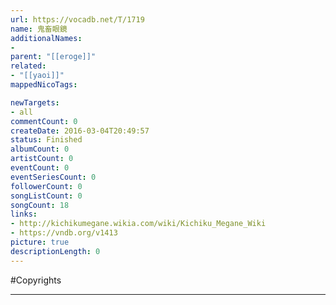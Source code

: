 ```yaml
---
url: https://vocadb.net/T/1719
name: 鬼畜眼鏡
additionalNames: 
- 
parent: "[[eroge]]"
related:
- "[[yaoi]]"
mappedNicoTags:

newTargets:
- all
commentCount: 0
createDate: 2016-03-04T20:49:57
status: Finished
albumCount: 0
artistCount: 0
eventCount: 0
eventSeriesCount: 0
followerCount: 0
songListCount: 0
songCount: 18
links: 
- http://kichikumegane.wikia.com/wiki/Kichiku_Megane_Wiki
- https://vndb.org/v1413
picture: true
descriptionLength: 0
---
```


#Copyrights



---

